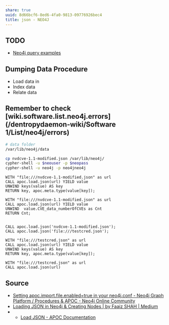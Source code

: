 ```yaml
---
share: true
uuid: 8d66bcf6-8ed6-4fa0-9813-09776926bec4
title: json - NEO4J
---
```

## TODO

* [Neo4j query examples](https://gist.github.com/wjgilmore/8ba5f31ef1435dc04c52)

## Dumping Data Procedure

* Load data in
* Index data
* Relate data

## Remember to check [wiki.software.list.neo4j.errors](/dentropydaemon-wiki/Software 1/List/neo4j/errors) 

``` bash
# data folder
/var/lib/neo4j/data
```

``` bash
cp nvdcve-1.1-modified.json /var/lib/neo4j/
cypher-shell -u $neouser -p $neopass
cypher-shell -u neo4j -p neo4jneo4j
```

``` cypher
WITH "file:///nvdcve-1.1-modified.json" as url 
CALL apoc.load.json(url) YIELD value 
UNWIND keys(value) AS key
RETURN key, apoc.meta.type(value[key]);

WITH "file:///nvdcve-1.1-modified.json" as url 
CALL apoc.load.json(url) YIELD value 
UNWIND  value.CVE_data_numberOfCVEs as Cnt
RETURN Cnt;


CALL apoc.load.json('nvdcve-1.1-modified.json');
CALL apoc.load.json('file:///testcred.json');

WITH "file:///testcred.json" as url 
CALL apoc.load.json(url) YIELD value 
UNWIND keys(value) AS key
RETURN key, apoc.meta.type(value[key]);

WITH "file:///testcred.json" as url 
CALL apoc.load.json(url)
```

## Source

* [Setting apoc.import.file.enabled=true in your neo4j.conf - Neo4j Graph Platform / Procedures & APOC - Neo4j Online Community](https://community.neo4j.com/t/setting-apoc-import-file-enabled-true-in-your-neo4j-conf/4293/4)
* [Loading JSON in Neo4j & Creating Nodes | by Faaiz SHAH | Medium](https://medium.com/@faaizhussain/loading-json-in-neo4j-1e3e396fd219)
* * [Load JSON - APOC Documentation](https://neo4j.com/labs/apoc/4.1/import/load-json/)